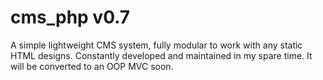 # cms_php v0.7

A simple lightweight CMS system, fully modular to work with any static HTML designs. Constantly developed and maintained in my spare time. It will be converted to an OOP MVC soon. 
